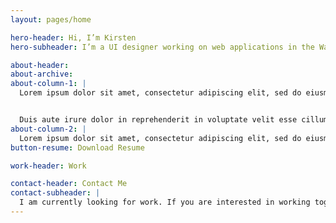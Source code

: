 ```yaml
---
layout: pages/home

hero-header: Hi, I’m Kirsten
hero-subheader: I’m a UI designer working on web applications in the Washington DC area.

about-header:
about-archive:
about-column-1: |
  Lorem ipsum dolor sit amet, consectetur adipiscing elit, sed do eiusmod tempor incididunt ut labore et dolore magna aliqua. Ut enim ad minim veniam, quis nostrud exercitation ullamco laboris nisi ut aliquip ex ea commodo consequat.


  Duis aute irure dolor in reprehenderit in voluptate velit esse cillum dolore eu fugiat nulla pariatur. Excepteur sint occaecat cupidatat non proident, sunt in culpa qui officia deserunt mollit anim id est laborum.
about-column-2: |
  Lorem ipsum dolor sit amet, consectetur adipiscing elit, sed do eiusmod tempor incididunt ut labore et dolore magna aliqua. Ut enim ad minim veniam, quis nostrud exercitation ullamco laboris nisi ut aliquip ex ea commodo consequat.
button-resume: Download Resume

work-header: Work

contact-header: Contact Me
contact-subheader: |
  I am currently looking for work. If you are interested in working together, let me know!
---
```

